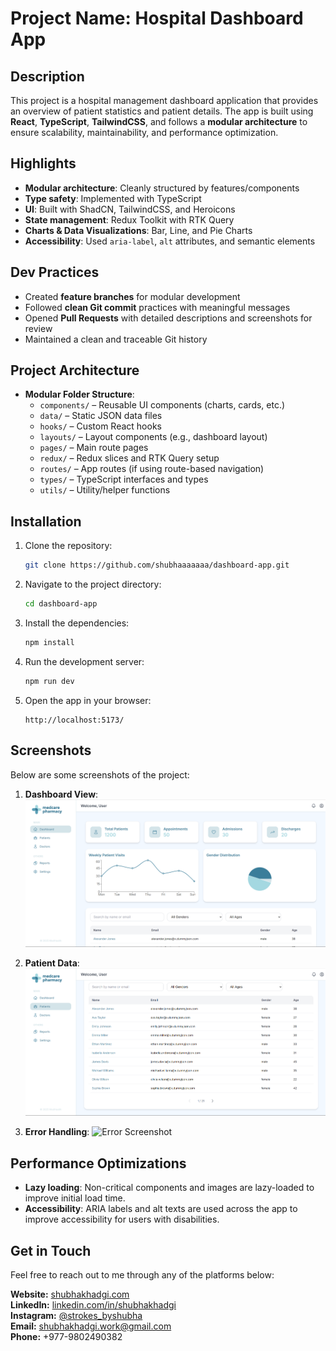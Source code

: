 
# Project Name: **Hospital Dashboard App**

## Description

This project is a hospital management dashboard application that provides an overview of patient statistics and patient details. The app is built using **React**, **TypeScript**, **TailwindCSS**, and follows a **modular architecture** to ensure scalability, maintainability, and performance optimization.

## Highlights

- **Modular architecture**: Cleanly structured by features/components
- **Type safety**: Implemented with TypeScript
- **UI**: Built with ShadCN, TailwindCSS, and Heroicons
- **State management**: Redux Toolkit with RTK Query
- **Charts & Data Visualizations**: Bar, Line, and Pie Charts
- **Accessibility**: Used `aria-label`, `alt` attributes, and semantic elements

## Dev Practices

- Created **feature branches** for modular development
- Followed **clean Git commit** practices with meaningful messages
- Opened **Pull Requests** with detailed descriptions and screenshots for review
- Maintained a clean and traceable Git history

## Project Architecture

- **Modular Folder Structure**:
  - `components/` – Reusable UI components (charts, cards, etc.)
  - `data/` – Static JSON data files
  - `hooks/` – Custom React hooks
  - `layouts/` – Layout components (e.g., dashboard layout)
  - `pages/` – Main route pages
  - `redux/` – Redux slices and RTK Query setup
  - `routes/` – App routes (if using route-based navigation)
  - `types/` – TypeScript interfaces and types
  - `utils/` – Utility/helper functions

## Installation

1. Clone the repository:
   ```bash
   git clone https://github.com/shubhaaaaaaa/dashboard-app.git
   ```

2. Navigate to the project directory:
   ```bash
   cd dashboard-app
   ```

3. Install the dependencies:
   ```bash
   npm install
   ```

4. Run the development server:
   ```bash
   npm run dev
   ```

5. Open the app in your browser:
   ```
   http://localhost:5173/
   ```

## Screenshots

Below are some screenshots of the project:

1. **Dashboard View**:
   ![Dashboard Screenshot](./screenshots/dashboard.png)

2. **Patient Data**:
   ![Patient Data Screenshot](./screenshots/table.png)

3. **Error Handling**:
   ![Error Screenshot](./screenshots/errors.png)

## Performance Optimizations

- **Lazy loading**: Non-critical components and images are lazy-loaded to improve initial load time.
- **Accessibility**: ARIA labels and alt texts are used across the app to improve accessibility for users with disabilities.

## Get in Touch

Feel free to reach out to me through any of the platforms below:

**Website:** [shubhakhadgi.com](https://shubhakhadgi.com.np)  
**LinkedIn:** [linkedin.com/in/shubhakhadgi](https://linkedin.com/in/shubhakhadgi)  
**Instagram:** [@strokes_byshubha](https://instagram.com/strokes_byshubha)  
**Email:** [shubhakhadgi.work@gmail.com](mailto:shubhakhadgi.work@gmail.com)  
**Phone:** +977-9802490382
